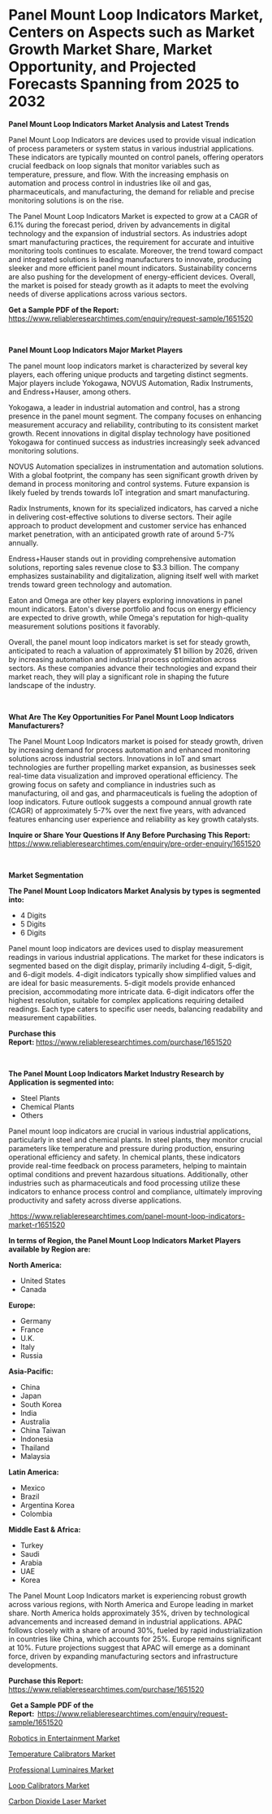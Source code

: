 <p><h1>Panel Mount Loop Indicators Market, Centers on Aspects such as Market Growth Market Share, Market Opportunity, and Projected Forecasts Spanning from 2025 to 2032</h1></p><p><strong>Panel Mount Loop Indicators Market Analysis and Latest Trends</strong></p>
<p><p>Panel Mount Loop Indicators are devices used to provide visual indication of process parameters or system status in various industrial applications. These indicators are typically mounted on control panels, offering operators crucial feedback on loop signals that monitor variables such as temperature, pressure, and flow. With the increasing emphasis on automation and process control in industries like oil and gas, pharmaceuticals, and manufacturing, the demand for reliable and precise monitoring solutions is on the rise.</p><p>The Panel Mount Loop Indicators Market is expected to grow at a CAGR of 6.1% during the forecast period, driven by advancements in digital technology and the expansion of industrial sectors. As industries adopt smart manufacturing practices, the requirement for accurate and intuitive monitoring tools continues to escalate. Moreover, the trend toward compact and integrated solutions is leading manufacturers to innovate, producing sleeker and more efficient panel mount indicators. Sustainability concerns are also pushing for the development of energy-efficient devices. Overall, the market is poised for steady growth as it adapts to meet the evolving needs of diverse applications across various sectors.</p></p>
<p><strong>Get a Sample PDF of the Report:&nbsp;</strong> <a href="https://www.reliableresearchtimes.com/enquiry/request-sample/1651520?utm_campaign=3346&utm_medium=2&utm_source=Github&utm_content=ia&utm_term=23032025&utm_id=panel-mount-loop-indicators">https://www.reliableresearchtimes.com/enquiry/request-sample/1651520</a></p>
<p>&nbsp;</p>
<p><strong>Panel Mount Loop Indicators Major Market Players</strong></p>
<p><p>The panel mount loop indicators market is characterized by several key players, each offering unique products and targeting distinct segments. Major players include Yokogawa, NOVUS Automation, Radix Instruments, and Endress+Hauser, among others.</p><p>Yokogawa, a leader in industrial automation and control, has a strong presence in the panel mount segment. The company focuses on enhancing measurement accuracy and reliability, contributing to its consistent market growth. Recent innovations in digital display technology have positioned Yokogawa for continued success as industries increasingly seek advanced monitoring solutions.</p><p>NOVUS Automation specializes in instrumentation and automation solutions. With a global footprint, the company has seen significant growth driven by demand in process monitoring and control systems. Future expansion is likely fueled by trends towards IoT integration and smart manufacturing.</p><p>Radix Instruments, known for its specialized indicators, has carved a niche in delivering cost-effective solutions to diverse sectors. Their agile approach to product development and customer service has enhanced market penetration, with an anticipated growth rate of around 5-7% annually.</p><p>Endress+Hauser stands out in providing comprehensive automation solutions, reporting sales revenue close to $3.3 billion. The company emphasizes sustainability and digitalization, aligning itself well with market trends toward green technology and automation.</p><p>Eaton and Omega are other key players exploring innovations in panel mount indicators. Eaton's diverse portfolio and focus on energy efficiency are expected to drive growth, while Omega's reputation for high-quality measurement solutions positions it favorably.</p><p>Overall, the panel mount loop indicators market is set for steady growth, anticipated to reach a valuation of approximately $1 billion by 2026, driven by increasing automation and industrial process optimization across sectors. As these companies advance their technologies and expand their market reach, they will play a significant role in shaping the future landscape of the industry.</p></p>
<p>&nbsp;</p>
<p><strong>What Are The Key Opportunities For Panel Mount Loop Indicators Manufacturers?</strong></p>
<p><p>The Panel Mount Loop Indicators market is poised for steady growth, driven by increasing demand for process automation and enhanced monitoring solutions across industrial sectors. Innovations in IoT and smart technologies are further propelling market expansion, as businesses seek real-time data visualization and improved operational efficiency. The growing focus on safety and compliance in industries such as manufacturing, oil and gas, and pharmaceuticals is fueling the adoption of loop indicators. Future outlook suggests a compound annual growth rate (CAGR) of approximately 5-7% over the next five years, with advanced features enhancing user experience and reliability as key growth catalysts.</p></p>
<p><strong>Inquire or Share Your Questions If Any Before Purchasing This Report:</strong> <a href="https://www.reliableresearchtimes.com/enquiry/pre-order-enquiry/1651520?utm_campaign=3346&utm_medium=2&utm_source=Github&utm_content=ia&utm_term=23032025&utm_id=panel-mount-loop-indicators">https://www.reliableresearchtimes.com/enquiry/pre-order-enquiry/1651520</a></p>
<p>&nbsp;</p>
<p><strong>Market Segmentation</strong></p>
<p><strong>The Panel Mount Loop Indicators Market Analysis by types is segmented into:</strong></p>
<p><ul><li>4 Digits</li><li>5 Digits</li><li>6 Digits</li></ul></p>
<p><p>Panel mount loop indicators are devices used to display measurement readings in various industrial applications. The market for these indicators is segmented based on the digit display, primarily including 4-digit, 5-digit, and 6-digit models. 4-digit indicators typically show simplified values and are ideal for basic measurements. 5-digit models provide enhanced precision, accommodating more intricate data. 6-digit indicators offer the highest resolution, suitable for complex applications requiring detailed readings. Each type caters to specific user needs, balancing readability and measurement capabilities.</p></p>
<p><strong>Purchase this Report:&nbsp;</strong><a href="https://www.reliableresearchtimes.com/purchase/1651520?utm_campaign=3346&utm_medium=2&utm_source=Github&utm_content=ia&utm_term=23032025&utm_id=panel-mount-loop-indicators">https://www.reliableresearchtimes.com/purchase/1651520</a></p>
<p>&nbsp;</p>
<p><strong>The Panel Mount Loop Indicators Market Industry Research by Application is segmented into:</strong></p>
<p><ul><li>Steel Plants</li><li>Chemical Plants</li><li>Others</li></ul></p>
<p><p>Panel mount loop indicators are crucial in various industrial applications, particularly in steel and chemical plants. In steel plants, they monitor crucial parameters like temperature and pressure during production, ensuring operational efficiency and safety. In chemical plants, these indicators provide real-time feedback on process parameters, helping to maintain optimal conditions and prevent hazardous situations. Additionally, other industries such as pharmaceuticals and food processing utilize these indicators to enhance process control and compliance, ultimately improving productivity and safety across diverse applications.</p></p>
<p><a href="https://www.reliableresearchtimes.com/panel-mount-loop-indicators-market-r1651520?utm_campaign=3346&utm_medium=2&utm_source=Github&utm_content=ia&utm_term=23032025&utm_id=panel-mount-loop-indicators">&nbsp;https://www.reliableresearchtimes.com/panel-mount-loop-indicators-market-r1651520</a></p>
<p><strong>In terms of Region, the Panel Mount Loop Indicators Market Players available by Region are:</strong></p>
<p>
    <p> <strong> North America: </strong>
        <ul>
            <li>United States</li>
            <li>Canada</li>
        </ul>
        </p> 
    <p> <strong> Europe: </strong>
        <ul>
            <li>Germany</li>
            <li>France</li>
            <li>U.K.</li>
            <li>Italy</li>
            <li>Russia</li>
        </ul>
        </p> 
    <p> <strong> Asia-Pacific: </strong>
        <ul>
            <li>China</li>
            <li>Japan</li>
            <li>South Korea</li>
            <li>India</li>
            <li>Australia</li>
            <li>China Taiwan</li>
            <li>Indonesia</li>
            <li>Thailand</li>
            <li>Malaysia</li>
        </ul>
        </p> 
    <p> <strong> Latin America: </strong>
        <ul>
            <li>Mexico</li>
            <li>Brazil</li>
            <li>Argentina Korea</li>
            <li>Colombia</li>
        </ul>
        </p> 
    <p> <strong> Middle East & Africa: </strong>
        <ul>
            <li>Turkey</li>
            <li>Saudi</li>
            <li>Arabia</li>
            <li>UAE</li>
            <li>Korea</li>
        </ul>
    </p>
    </p>
<p><p>The Panel Mount Loop Indicators market is experiencing robust growth across various regions, with North America and Europe leading in market share. North America holds approximately 35%, driven by technological advancements and increased demand in industrial applications. APAC follows closely with a share of around 30%, fueled by rapid industrialization in countries like China, which accounts for 25%. Europe remains significant at 10%. Future projections suggest that APAC will emerge as a dominant force, driven by expanding manufacturing sectors and infrastructure developments.</p></p>
<p><strong>Purchase this Report: </strong><a href="https://www.reliableresearchtimes.com/purchase/1651520?utm_campaign=3346&utm_medium=2&utm_source=Github&utm_content=ia&utm_term=23032025&utm_id=panel-mount-loop-indicators">https://www.reliableresearchtimes.com/purchase/1651520</a></p>
<p>&nbsp;<strong>Get a Sample PDF of the Report:&nbsp;&nbsp;</strong><a href="https://www.reliableresearchtimes.com/enquiry/request-sample/1651520?utm_campaign=3346&utm_medium=2&utm_source=Github&utm_content=ia&utm_term=23032025&utm_id=panel-mount-loop-indicators">https://www.reliableresearchtimes.com/enquiry/request-sample/1651520</a></p>
<p><strong></strong></p>
<p><p><a href="https://www.linkedin.com/pulse/robotics-entertainment-market-size-forecast-2025-2032-anticipated-ghvac?utm_campaign=3346&utm_medium=2&utm_source=Github&utm_content=ia&utm_term=23032025&utm_id=panel-mount-loop-indicators">Robotics in Entertainment Market</a></p><p><a href="https://www.linkedin.com/pulse/temperature-calibrators-market-growth-analysis-2025-2032-91iuc?utm_campaign=3346&utm_medium=2&utm_source=Github&utm_content=ia&utm_term=23032025&utm_id=panel-mount-loop-indicators">Temperature Calibrators Market</a></p><p><a href="https://www.linkedin.com/pulse/thorough-overview-professional-luminaires-market-including-1zvvc?utm_campaign=3346&utm_medium=2&utm_source=Github&utm_content=ia&utm_term=23032025&utm_id=panel-mount-loop-indicators">Professional Luminaires Market</a></p><p><a href="https://www.linkedin.com/pulse/market-dynamics-loop-calibrators-industry-forecast-trends-1n3fc?utm_campaign=3346&utm_medium=2&utm_source=Github&utm_content=ia&utm_term=23032025&utm_id=panel-mount-loop-indicators">Loop Calibrators Market</a></p><p><a href="https://www.linkedin.com/pulse/carbon-dioxide-laser-market-maturity-analysis-regional-jpb2c?utm_campaign=3346&utm_medium=2&utm_source=Github&utm_content=ia&utm_term=23032025&utm_id=panel-mount-loop-indicators">Carbon Dioxide Laser Market</a></p></p>